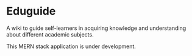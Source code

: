 # Eduguide

A wiki to guide self-learners in acquiring knowledge and understanding about different academic subjects.

This MERN stack application is under development.